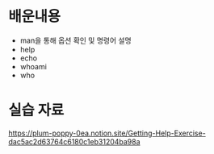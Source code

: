 # 배운내용
- man을 통해 옵션 확인 및 명령어 설명
- help
- echo
- whoami
- who

# 실습 자료
https://plum-poppy-0ea.notion.site/Getting-Help-Exercise-dac5ac2d63764c6180c1eb31204ba98a
